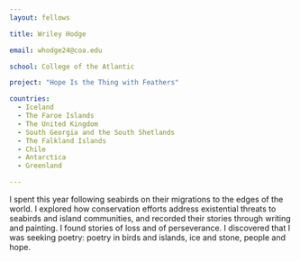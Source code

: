 ```yaml
---
layout: fellows

title: Wriley Hodge

email: whodge24@coa.edu

school: College of the Atlantic

project: "Hope Is the Thing with Feathers"

countries:
  - Iceland
  - The Faroe Islands
  - The United Kingdom
  - South Georgia and the South Shetlands
  - The Falkland Islands
  - Chile
  - Antarctica
  - Greenland

---
```


I spent this year following seabirds on their migrations to the edges of the world. I explored how conservation efforts address existential threats to seabirds and island communities, and recorded their stories through writing and painting. I found stories of loss and of perseverance. I discovered that I was seeking poetry: poetry in birds and islands, ice and stone, people and hope.
